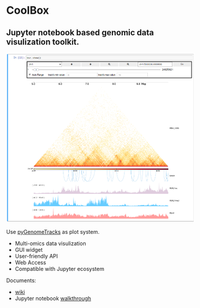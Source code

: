 CoolBox
=======

Jupyter notebook based genomic data visulization toolkit.
---------------------------------------------------------

![](demo/imgs/Cover.png)

Use [pyGenomeTracks](https://github.com/deeptools/pyGenomeTracks) as plot system.

* Multi-omics data visulization
* GUI widget
* User-friendly API
* Web Access
* Compatible with Jupyter ecosystem

Documents:
* [wiki]()
* Jupyter notebook [walkthrough](demo/coolbox_guild.ipynb)
